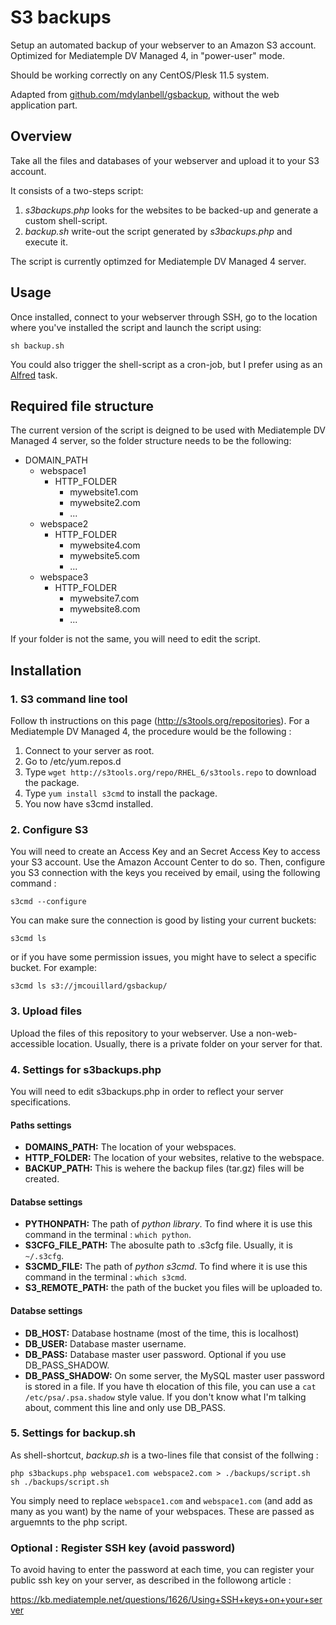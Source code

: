 # S3 backups

Setup an automated backup of your webserver to an Amazon S3 account. Optimized for Mediatemple DV Managed 4, in "power-user" mode.

Should be working correctly on any CentOS/Plesk 11.5 system.

Adapted from [github.com/mdylanbell/gsbackup](https://github.com/mdylanbell/gsbackup), without the web application part.

## Overview

Take all the files and databases of your webserver and upload it to your S3 account.

It consists of a two-steps script:

1. *s3backups.php* looks for the websites to be backed-up and generate a custom shell-script.
2. *backup.sh* write-out the script generated by *s3backups.php* and execute it.

The script is currently optimzed for Mediatemple DV Managed 4 server.

## Usage

Once installed, connect to your webserver through SSH, go to the location where you've installed the script and launch the script using:

`sh backup.sh`

You could also trigger the shell-script as a cron-job, but I prefer using as an [Alfred](http://www.alfredapp.com/) task.

## Required file structure

The current version of the script is deigned to be used with Mediatemple DV Managed 4 server, so the folder structure needs to be the following:

- DOMAIN_PATH
	- webspace1
		- HTTP_FOLDER
			- mywebsite1.com
			- mywebsite2.com
			- ...
	- webspace2
		- HTTP_FOLDER
			- mywebsite4.com
			- mywebsite5.com
			- ...
	- webspace3
		- HTTP_FOLDER
			- mywebsite7.com
			- mywebsite8.com
			- ...
			
If your folder is not the same, you will need to edit the script.


## Installation

### 1. S3 command line tool

Follow th instructions on this page (http://s3tools.org/repositories). For a Mediatemple DV Managed 4, the procedure would be the following :

1. Connect to your server as root.
2. Go to /etc/yum.repos.d
3. Type `wget http://s3tools.org/repo/RHEL_6/s3tools.repo` to download the package.
4. Type `yum install s3cmd` to install the package.
5. You now have s3cmd installed.

### 2. Configure S3

You will need to create an Access Key and an Secret Access Key to access your S3 account. Use the Amazon Account Center to do so. Then, configure you S3 connection with the keys you received by email, using the following command :

`s3cmd --configure`

You can make sure the connection is good by listing your current buckets:

`s3cmd ls`

or if you have some permission issues, you might have to select a specific bucket. For example:

`s3cmd ls s3://jmcouillard/gsbackup/`


### 3. Upload files

Upload the files of this repository to your webserver. Use a non-web-accessible location. Usually, there is a private folder on your server for that.


### 4. Settings for s3backups.php

You will need to edit s3backups.php in order to reflect your server specifications.


#### Paths settings

- **DOMAINS_PATH:** The location of your webspaces. 
- **HTTP_FOLDER:** The location of your websites, relative to the webspace.
- **BACKUP_PATH:** This is wehere the backup files (tar.gz) files will be created.

#### Databse settings

- **PYTHONPATH:** The path of *python library*. To find where it is use this command in the terminal : `which python`.
- **S3CFG_FILE_PATH:** The abosulte path to .s3cfg file. Usually, it is `~/.s3cfg`.
- **S3CMD_FILE:** The path of *python s3cmd*. To find where it is use this command in the terminal : `which s3cmd`.
- **S3_REMOTE_PATH:** the path of the bucket you files will be uploaded to.

#### Databse settings

- **DB_HOST:** Database hostname (most of the time, this is localhost)
- **DB_USER:** Database master username.
- **DB_PASS:** Database master user password. Optional if you use DB_PASS_SHADOW.
- **DB_PASS_SHADOW:** On some server, the MySQL master user password is stored in a file. If you have th elocation of this file, you can use a ``cat /etc/psa/.psa.shadow`` style value. If you don't know what I'm talking about, comment this line and only use DB_PASS.


### 5. Settings for backup.sh

As shell-shortcut, *backup.sh* is a two-lines file that consist of the follwing :

```
php s3backups.php webspace1.com webspace2.com > ./backups/script.sh
sh ./backups/script.sh

```

You simply need to replace `webspace1.com` and `webspace1.com` (and add as many as you want) by the name of your webspaces. These are passed as arguemnts to the php script.


### Optional : Register SSH key (avoid password)

To avoid having to enter the password at each time, you can register your public ssh key on your server, as described in the followong article :

https://kb.mediatemple.net/questions/1626/Using+SSH+keys+on+your+server